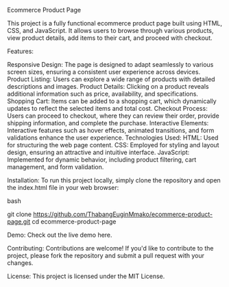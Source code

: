 Ecommerce Product Page

This project is a fully functional ecommerce product page built using HTML, CSS, and JavaScript. It allows users to browse through various products, view product details, add items to their cart, and proceed with checkout.

Features:

Responsive Design: The page is designed to adapt seamlessly to various screen sizes, ensuring a consistent user experience across devices.
Product Listing: Users can explore a wide range of products with detailed descriptions and images.
Product Details: Clicking on a product reveals additional information such as price, availability, and specifications.
Shopping Cart: Items can be added to a shopping cart, which dynamically updates to reflect the selected items and total cost.
Checkout Process: Users can proceed to checkout, where they can review their order, provide shipping information, and complete the purchase.
Interactive Elements: Interactive features such as hover effects, animated transitions, and form validations enhance the user experience.
Technologies Used:
HTML: Used for structuring the web page content.
CSS: Employed for styling and layout design, ensuring an attractive and intuitive interface.
JavaScript: Implemented for dynamic behavior, including product filtering, cart management, and form validation.

Installation:
To run this project locally, simply clone the repository and open the index.html file in your web browser:

bash

git clone https://github.com/ThabangEuginMmako/ecommerce-product-page.git
cd ecommerce-product-page

Demo:
Check out the live demo here.

Contributing:
Contributions are welcome! If you'd like to contribute to the project, please fork the repository and submit a pull request with your changes.

License:
This project is licensed under the MIT License.
